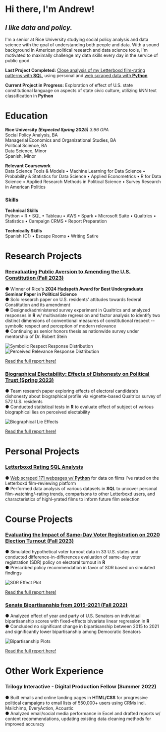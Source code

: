 # Hi there, I'm Andrew!  
## _I like data and policy._  
  
I'm a senior at Rice University studying social policy analysis and data science with the goal of understanding both people and data. With a sound background in American political research and data science tools, I'm motivated to maximally challenge my data skills every day in the service of public good.

**Last Project Completed:** [Close analysis of my Letterboxd film-rating patterns with **SQL**](https://github.com/andrewdkim7/portfolio/blob/9bcb718f42cb266c311dd58f5524542c09d8f5f5/SQL/LetterboxdSQLAnalysis.ipynb), using personal and [web scraped data with **Python**](https://github.com/andrewdkim7/portfolio/blob/a05bb65137b8a8b66fde1b6f4b77d5cfbe7d76e9/Python/LetterboxdWebScraping.ipynb)  

**Current Project in Progress:** Exploration of effect of U.S. state constitutional language on aspects of state civic culture, utilizing kNN text classification in **Python**  

# Education
**Rice University _(Expected Spring 2025)_** _3.96 GPA_  
Social Policy Analysis, BA  
Managerial Economics and Organizational Studies, BA  
Political Science, BA  
Data Science, Minor  
Spanish, Minor  
  
**Relevant Coursework**  
Data Science Tools & Models • Machine Learning for Data Science • Probability & Statistics for Data Science • Applied Econometrics • R for Data Science • Applied Research Methods in Political Science • Survey Research in American Politics

### Skills
  
**Technical Skills**  
Python • R • SQL • Tableau • AWS • Spark • Microsoft Suite • Qualtrics • Statistics • Campaign CRMS • Report Preparation  
  
**Technically Skills**  
Spanish (C1) • Escape Rooms • Writing Satire  
  
# Research Projects
### <ins>[Reevaluating Public Aversion to Amending the U.S. Constitution (Fall 2023)](https://github.com/andrewdkim7/portfolio/blob/0b1638012aded0788e97b806b80f5b479bd09e67/R/ConstitutionalVeneration.R)</ins>
● Winner of Rice's **2024 Hudspeth Award for Best Undergraduate Seminar Paper in Political Science**  
● Solo research paper on U.S. residents' attitudes towards federal Constitution and its amendment  
● Designed/administered survey experiment in Qualtrics and analyzed responses in **R** w/ multivariate regression and
factor analysis to identify two distinct dimensions of conventional measures of constitutional respect -- symbolic respect and perception of modern relevance  
● Continuing as senior honors thesis as nationwide survey under mentorship of Dr. Robert Stein  
  
![Symbolic Respect Response Distribution](/R/visuals/symdistribution.png) ![Perceived Relevance Response Distribution](/R/visuals/reldistribution.png)  

[Read the full report here!](https://github.com/andrewdkim7/portfolio/blob/e3f20c15e5b40f1f4230b06223b50b86533837e4/R/reports/VenerationvsRespect_Paper.pdf)  

### <ins>[Biographical Electability: Effects of Dishonesty on Political Trust (Spring 2023)](https://github.com/andrewdkim7/portfolio/blob/0b1638012aded0788e97b806b80f5b479bd09e67/R/BiographicalElectability.R)</ins>
● Team research paper exploring effects of electoral candidate’s dishonesty about biographical profile via vignette-based Qualtrics survey of 572 U.S. residents  
● Conducted statistical tests in **R** to evaluate effect of subject of various biographical lies on perceived electability  
  
![Biographical Lie Effects](/R/visuals/lieeffects.png)  

[Read the full report here!](https://github.com/andrewdkim7/portfolio/blob/e3f20c15e5b40f1f4230b06223b50b86533837e4/R/reports/BiographicalElectability_Paper.pdf)  

  
# Personal Projects  
### <ins>[Letterboxd Rating SQL Analysis](https://github.com/andrewdkim7/portfolio/blob/9bcb718f42cb266c311dd58f5524542c09d8f5f5/SQL/LetterboxdSQLAnalysis.ipynb)</ins>  
● [Web scraped 171 webpages w/ **Python**](https://github.com/andrewdkim7/portfolio/blob/a05bb65137b8a8b66fde1b6f4b77d5cfbe7d76e9/Python/LetterboxdWebScraping.ipynb) for data on films I've rated on the Letterboxd film-reviewing platform  
● Performed data analysis of various datasets in **SQL** to uncover personal film-watching/-rating trends, comparisons to other Letterboxd users, and characteristics of highl-yrated films to inform future film selection  

  
# Course Projects
### <ins>[Evaluating the Impact of Same-Day Voter Registration on 2020 Election Turnout (Fall 2023)](https://github.com/andrewdkim7/portfolio/blob/0b1638012aded0788e97b806b80f5b479bd09e67/R/SameDayVoterRegistration.R)</ins>
● Simulated hypothetical voter turnout data in 33 U.S. states and conducted difference-in-differences evaluation of same-day voter registration (SDR) policy on electoral turnout in **R**  
● Prescribed policy recommendation in favor of SDR based on simulated findings  
  
![SDR Effect Plot](/R/visuals/sdrplot.png)  

[Read the full report here!](https://github.com/andrewdkim7/portfolio/blob/e3f20c15e5b40f1f4230b06223b50b86533837e4/R/reports/SDR_Report.pdf)  

### <ins>[Senate Bipartisanship from 2015-2021 (Fall 2022)](https://github.com/andrewdkim7/portfolio/blob/0b1638012aded0788e97b806b80f5b479bd09e67/R/SenateBipartisanship.R)</ins>
● Analyzed effect of year and party of U.S. Senators on individual bipartisanship scores with fixed-effects bivariate linear regression in **R**  
● Concluded no significant change in bipartisanship between 2015 to 2021 and significantly lower bipartisanship among Democratic Senators  
  
![Bipartisanship Plots](/R/visuals/bipartisan.png)  

[Read the full report here!](https://github.com/andrewdkim7/portfolio/blob/e3f20c15e5b40f1f4230b06223b50b86533837e4/R/reports/SenateBipartisanship_Writeup.pdf)  
  
  
# Other Work Experience
### Trilogy Interactive - Digital Production Fellow (Summer 2022)
● Built emails and online landing pages in **HTML/CSS** for progressive political campaigns to email lists of 550,000+ users using CRMs incl. Mailchimp, EveryAction, Acoustic  
● Analyzed email/social media performance in Excel and dra fted reports w/ content recommendations, updating existing data cleaning methods for improved accuracy  
